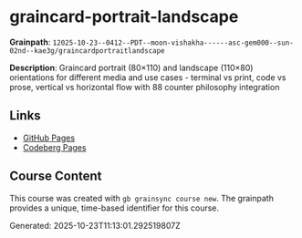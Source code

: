 # graincard-portrait-landscape

**Grainpath**: `12025-10-23--0412--PDT--moon-vishakha------asc-gem000--sun-02nd--kae3g/graincardportraitlandscape`

**Description**: Graincard portrait (80×110) and landscape (110×80) orientations for different media and use cases - terminal vs print, code vs prose, vertical vs horizontal flow with 88 counter philosophy integration

## Links

- [GitHub Pages](https://kae3g.github.io/grainkae3g/12025-10-23--0412--PDT--moon-vishakha------asc-gem000--sun-02nd--kae3g/graincardportraitlandscape/)
- [Codeberg Pages](https://kae3g.codeberg.page/grainkae3g/12025-10-23--0412--PDT--moon-vishakha------asc-gem000--sun-02nd--kae3g/graincardportraitlandscape/)

## Course Content

This course was created with `gb grainsync course new`.
The grainpath provides a unique, time-based identifier for this course.

Generated: 2025-10-23T11:13:01.292519807Z
